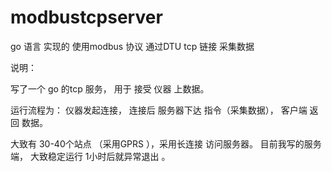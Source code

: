 modbustcpserver
===============

go 语言 实现的  使用modbus 协议 通过DTU tcp 链接 采集数据

说明：

写了一个 go 的tcp 服务， 用于 接受 仪器 上数据。

运行流程为： 仪器发起连接， 连接后 服务器下达 指令（采集数据）， 客户端 返回 数据。

大致有 30-40个站点 （采用GPRS ），采用长连接 访问服务器。
目前我写的服务端， 大致稳定运行 1小时后就异常退出 。
